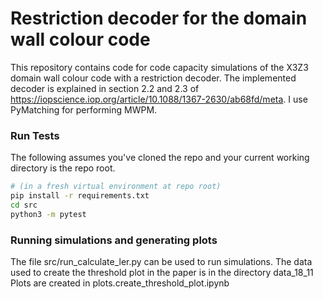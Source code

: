 # Restriction decoder for the domain wall colour code

This repository contains code for code capacity simulations of the X3Z3 domain wall colour code with a restriction decoder. 
The implemented decoder is explained in section 2.2 and 2.3 of https://iopscience.iop.org/article/10.1088/1367-2630/ab68fd/meta.
I use PyMatching for performing MWPM. 

### Run Tests

The following assumes you've cloned the repo and your current working directory is the repo root.

```bash
# (in a fresh virtual environment at repo root)
pip install -r requirements.txt
cd src
python3 -m pytest
```

### Running simulations and generating plots

The file src/run_calculate_ler.py can be used to run simulations.
The data used to create the threshold plot in the paper is in the directory data_18_11
Plots are created in plots.create_threshold_plot.ipynb